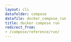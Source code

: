 ```yaml
---
layout: cli
datafolder: compose
datafile: docker_compose_run
title: docker compose run
redirect_from:
- /compose/reference/run/
---
```

